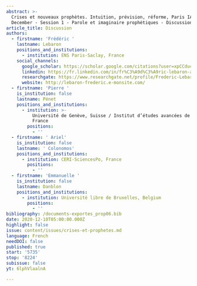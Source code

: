 ```yaml
---
abstract: >-
  Crises et nouveaux prophètes. Intuition, prévision, réforme, Paris IAS, 10-11
  December - Session 1 - Parole et imaginaire prophétiques - Discussion
article_title: Discussion
authors:
  - firstname: 'Frédéric '
    lastname: Lebaron
    positions_and_institutions:
      - institution: ENS Paris-Saclay, France
    social_channels:
      google_scholar: https://scholar.google.com/citations?user=xpCCducAAAAJ&hl=en
      linkedin: https://fr.linkedin.com/in/fr%C3%A9d%C3%A9ric-lebaron-a1459038
      researchgate: https://www.researchgate.net/profile/Frederic-Lebaron
      website: http://lebaron-frederic.e-monsite.com/
  - firstname: 'Pierre '
    is_institution: false
    lastname: Pénet
    positions_and_institutions:
      - institution: >-
          Université de Genève, Suisse / Institut d’études avancées de Paris,
          France
        positions:
          - ''
  - firstname: ' Ariel'
    is_institution: false
    lastname: ' Colonomos'
    positions_and_institutions:
      - institution: CERI-SciencesPo, France
        positions:
          - ''
  - firstname: 'Emmanuelle '
    is_institution: false
    lastname: Danblon
    positions_and_institutions:
      - institution: Université libre de Bruxelles, Belgium
        positions:
          - ''
bibliography: /documents-exportes_prop06.bib
date: 2020-12-10T05:00:00.000Z
highlight: false
issue: content/issues/crises-et-prophetes.md
language: French
needDOI: false
published: true
start: '5735'
stop: '8224'
subissue: false
yt: 6lphVlaalnA

---
```


<Youtube yt="6lphVlaalnA" caption="Discussion" start="5735" stop="8224"></Youtube>